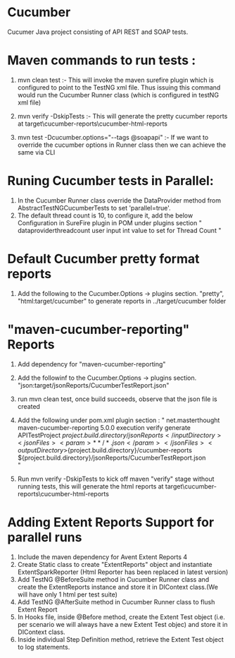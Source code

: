# Cucumber
Cucumer Java project consisting of API REST and SOAP tests.


Maven commands to run tests :
=============================
1.  mvn clean test  :- This will invoke the maven surefire plugin which is configured to point to the TestNG xml file. Thus issuing
this command would run the Cucumber Runner class (which is configured in testNG xml file)

2. mvn verify -DskipTests   :-  This will generate the pretty cucumber reports at target\cucumber-reports\cucumber-html-reports 

3. mvn test -Dcucumber.options="--tags @soapapi"  :- If we want to override the cucumber options in Runner class then we can achieve the same via CLI


Runing Cucumber tests in Parallel:
=================================

1. In the Cucumber Runner class override the DataProvider method from AbstractTestNGCucumberTests to set 'parallel=true'.
2. The default thread count is 10, to configure it, add the below Configuration in SureFire plugin in POM under plugins section
	"<properties>
        <property>
            <name>dataproviderthreadcount</name>
            <value>  user input int value to set for Thread Count </value>
        </property>
    </properties>"
	
Default Cucumber pretty format reports
======================================
1. Add the following to the Cucumber.Options -> plugins section. "pretty", "html:target/cucumber" to generate reports in ../target/cucumber folder

"maven-cucumber-reporting" Reports
==================================
1. Add dependency for "maven-cucumber-reporting" 
2. Add the followinf to the Cucumber.Options -> plugins section.  "json:target/jsonReports/CucumberTestReport.json"
3. run mvn clean test, once build succeeds, observe that the json file is created
4. Add the following under pom.xml plugin section :
		"<plugin>
      		<groupId>net.masterthought</groupId>
		    <artifactId>maven-cucumber-reporting</artifactId>
		    <version>5.0.0</version>
		    <executions>
		    	<execution>
		    		<id>execution</id>
		    		<phase>verify</phase>
		    		<goals>
		    			<goal>generate</goal>
		    		</goals>
		    		<configuration>
		    			<projectName>APITestProject</projectName>
		    			<inputDirectory>${project.build.directory}/jsonReports</inputDirectory>
		    				<jsonFiles>
                                <param>**/*.json</param>
                            </jsonFiles>
		    			<outputDirectory>${project.build.directory}/cucumber-reports</outputDirectory>
		    			<cucumberOutput>${project.build.directory}/jsonReports/CucumberTestReport.json</cucumberOutput>		    			
		    		</configuration>
		    	</execution>
		    </executions>
      	</plugin>"

5. Run mvn verify -DskipTests to kick off maven "verify" stage without running tests, this will generate the html reports at target\cucumber-reports\cucumber-html-reports

	
Adding Extent Reports Support for parallel runs
===============================================
1. Include the maven dependency for Avent Extent Reports 4
2. Create Static class to create "ExtentReports" object and instantiate ExtentSparkReporter (Html Reporter has been replaced in latest version)
3. Add TestNG @BeforeSuite method in Cucumber Runner class and create the ExtentReports instance and store it in DIContext class.(We will have only 1 html per test suite)
4. Add TestNG @AfterSuite method in Cucumber Runner class to flush Extent Report
5. In Hooks file, inside @Before method, create the Extent Test object (i.e. per scenario we will always have a new Extent Test objec) and store it in DIContext class.
6. Inside individual Step Definition method, retrieve the Extent Test object to log statements.